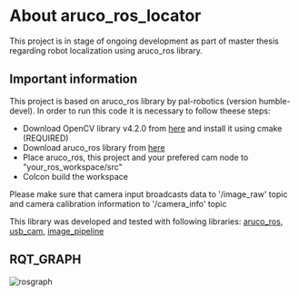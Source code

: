 # About aruco_ros_locator
This project is in stage of ongoing development as part of master thesis regarding robot localization using aruco_ros library.

## Important information
This project is based on aruco_ros library by pal-robotics (version humble-devel). In order to run this code it is necessary to follow theese steps:
+ Download OpenCV library v4.2.0 from [here](https://github.com/opencv/opencv/releases/tag/4.2.0) and install it using cmake (REQUIRED)
+ Download aruco_ros library from [here](https://github.com/pal-robotics/aruco_ros)
+ Place aruco_ros, this project and your prefered cam node to "your_ros_workspace/src"
+ Colcon build the workspace

Please make sure that camera input broadcasts data to '/image_raw' topic and camera calibration information to '/camera_info' topic

This library was developed and tested with following libraries: [aruco_ros](https://github.com/pal-robotics/aruco_ros), [usb_cam](https://github.com/ros-drivers/usb_cam), [image_pipeline](https://github.com/ros-perception/image_pipeline)
## RQT_GRAPH

![rosgraph](https://github.com/DavidHala123/Aruco_ros_locator/assets/78861269/bc95afa2-1207-4c78-9f66-d78489a36397)
